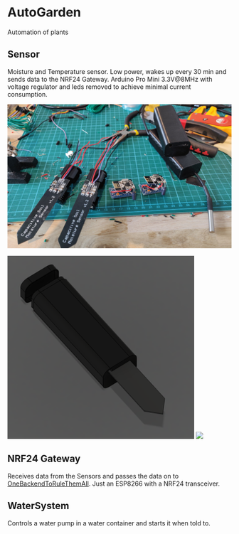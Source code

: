 # AutoGarden
Automation of plants

## Sensor
Moisture and Temperature sensor. Low power, wakes up every 30 min and sends data to the NRF24 Gateway.
Arduino Pro Mini 3.3V@8MHz with voltage regulator and leds removed to achieve minimal current consumption.

<img src=".github/inside.jpg"/>
<p float="left">
  <img src=".github/cad.png" width="420"/>
  <img src=".github/done.jpg" width="420"/>
</p>

## NRF24 Gateway
Receives data from the Sensors and passes the data on to [OneBackendToRuleThemAll](https://github.com/jakkra/OneBackendToRuleThemAll).
Just an ESP8266 with a NRF24 transceiver.

## WaterSystem
Controls a water pump in a water container and starts it when told to.

